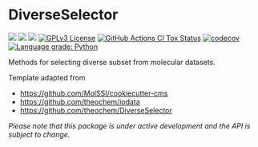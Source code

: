 # DiverseSelector

<a href='https://docs.python.org/3.7/'><img src='https://img.shields.io/badge/python-3.7-blue.svg'></a>
<a href='https://docs.python.org/3.8/'><img src='https://img.shields.io/badge/python-3.8-blue.svg'></a>
<a href='https://docs.python.org/3.9/'><img src='https://img.shields.io/badge/python-3.9-blue.svg'></a>
[![GPLv3 License](https://img.shields.io/badge/License-GPL%20v3-yellow.svg)](https://opensource.org/licenses/)
[![GitHub Actions CI Tox Status](https://github.com/theochem/DiverseSelector/actions/workflows/ci_tox.yml/badge.svg?branch=main)](https://github.com/theochem/DiverseSelector/actions/workflows/ci_tox.yml)
[![codecov](https://codecov.io/gh/theochem/DiverseSelector/branch/main/graph/badge.svg?token=0UJixrJfNJ)](https://codecov.io/gh/theochem/DiverseSelector)
[![Language grade: Python](https://img.shields.io/lgtm/grade/python/g/theochem/DiverseSelector.svg?logo=lgtm&logoWidth=18)](https://lgtm.com/projects/g/theochem/DiverseSelector/context:python)

Methods for selecting diverse subset from molecular datasets.

Template adapted from 
- https://github.com/MolSSI/cookiecutter-cms
- https://github.com/theochem/iodata
- https://github.com/theochem/DiverseSelector

*Please note that this package is under active development and the API is subject to change.*

